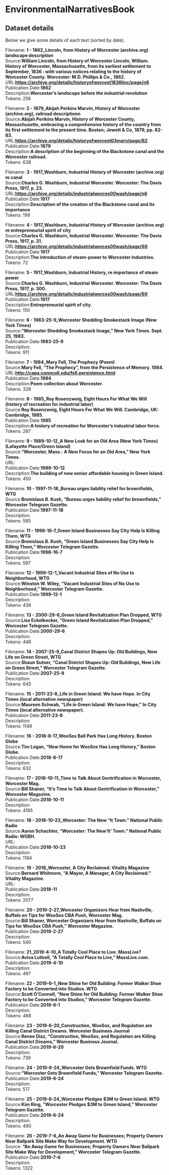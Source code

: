 # EnvironmentalNarrativesBook

## Dataset details
Below we give some details of each text (sorted by date).

Filename:<b> 1 - 1862_Lincoln, from History of Worcester (archive.org) landscape description</b>
<br>Source:<b>William Lincoln, from History of Worcester Lincoln, William. History of Worcester, Massachusetts, from its earliest settlement to September, 1836 : with various notices relating to the history of Worcester County. Worcester: M.D. Phillips & Co., 1862.</b>
<br>URL:<b>https://archive.org/details/historyofworcest1836linc/page/n6</b>
<br>Publication Date:<b>1862</b>
<br>Description:<b>Worcester’s landscape before the industrial revolution</b>
<br>Tokens: 256
<br>

Filename:<b> 2 - 1879_Abijah Perkins Marvin, History of Worcester (archive.org), railroad descriptionn</b>
<br>Source:<b>Abijah Perikins Marvin, History of Worcester County, Massachusetts, embracing a comprehensive history of the country from its first settlement to the present time.  Boston; Jewett & Co, 1879, pp. 82-83. </b>
<br>URL:<b>https://archive.org/details/historyofworcest03marv/page/82</b>
<br>Publication Date:<b>1879</b>
<br>Description:<b>A description of the beginning of the Blackstone canal and the Worcester railroad.</b>
<br>Tokens: 638
<br>

Filename:<b> 3 - 1917_Washburn, Industrial History of Worcester (archive.org) re canal</b>
<br>Source:<b>Charles G. Washburn, Industrial Worcester. Worcester: The Davis Press, 1917, p. 23.</b>
<br>URL:<b>https://archive.org/details/industrialworces00wash/page/n6</b>
<br>Publication Date:<b>1917</b>
<br>Description:<b>Description of the creation of the Blackstone canal and its importance</b>
<br>Tokens: 199
<br>

Filename:<b> 4 - 1917_Washburn, Industrial History of Worcester (archive.org) re entrepreneurial spirit of city </b>
<br>Source:<b>Charles G. Washburn, Industrial Worcester. Worcester: The Davis Press, 1917, p. 31.</b>
<br>URL:<b>https://archive.org/details/industrialworces00wash/page/60</b>
<br>Publication Date:<b>1917</b>
<br>Description:<b>The introduction of steam-power to Worcester industries.</b>
<br>Tokens: 72
<br>

Filename:<b> 5 - 1917_Washburn, Industrial History, re importance of steam power</b>
<br>Source:<b>Charles G. Washburn, Industrial Worcester. Worcester: The Davis Press, 1917, p. 300.</b>
<br>URL:<b>https://archive.org/details/industrialworces00wash/page/60</b>
<br>Publication Date:<b>1917</b>
<br>Description:<b>Entrepreneurial spirit of city.</b>
<br>Tokens: 150
<br>

Filename:<b> 6 - 1983-25-9_Worcester Shedding Smokestack Image (New York Times)</b>
<br>Source:<b>“Worcester Shedding Smokestack Image,” New York Times. Sept. 25, 1983.</b>
<br>Publication Date:<b>1983-25-9</b>
<br>Description:<b></b>
<br>Tokens: 911
<br>

Filename:<b> 7 - 1984_Mary Fell, The Prophecy (Poem)</b>
<br>Source:<b>Mary Fell, “The Prophecy”, from the Persistence of Memory. 1984.</b>
<br>URL:<b>http://capa.conncoll.edu/fell.persistence.html</b>
<br>Publication Date:<b>1984</b>
<br>Description:<b>Poem collection about Worcester.</b>
<br>Tokens: 328
<br>

Filename:<b> 8 - 1985_Roy Rosenzweig, Eight Hours For What We Will (history of recreation for industrial labor)</b>
<br>Source:<b>Roy Rosenzweig, Eight Hours For What We Will. Cambridge, UK: Cambridge, 1985.</b>
<br>Publication Date:<b>1985</b>
<br>Description:<b>A history of recreation for Worcester’s industrial labor force.</b>
<br>Tokens: 287
<br>

Filename:<b> 9 - 1989-10-12_A New Look for an Old Area (New York Times) (Lafayette Place/Green Island)</b>
<br>Source:<b>“Worcester, Mass.: A New Focus for an Old Area,” New York Times.</b>
<br>URL:<b></b>
<br>Publication Date:<b>1989-10-12</b>
<br>Description:<b>The building of new senior affordable housing in Green Island.</b>
<br>Tokens: 450
<br>

Filename:<b> 10 - 1997-11-18_Bureau urges liability relief for brownfields, WTG</b>
<br>Source:<b>Bronislaus B. Kush, “Bureau urges liability relief for brownfields,” Worcester Telegram Gazette.</b>
<br>Publication Date:<b>1997-11-18</b>
<br>Description:<b></b>
<br>Tokens: 585
<br>

Filename:<b> 11 - 1998-16-7_Green Island Businesses Say City Help Is Killing Them, WTG</b>
<br>Source:<b>Bronislaus B. Kush, “Green Island Businesses Say City Help Is Killing Them,” Worcester Telegram Gazette.</b>
<br>Publication Date:<b>1998-16-7</b>
<br>Description:<b></b>
<br>Tokens: 597
<br>

Filename:<b> 12 - 1999-12-1_Vacant Industrial Sites of No Use to Neighborhood, WTG</b>
<br>Source:<b>Winston W. Wiley, “Vacant Industrial Sites of No Use to Neighborhood,” Worcester Telegram Gazette.</b>
<br>Publication Date:<b>1999-12-1</b>
<br>Description:<b></b>
<br>Tokens: 436
<br>

Filename:<b> 13 - 2000-29-6_Green Island Revitalization Plan Dropped, WTG</b>
<br>Source:<b>Lisa Eckelbecker, “Green Island Revitalization Plan Dropped,” Worcester Telegram Gazette.</b>
<br>Publication Date:<b>2000-29-6</b>
<br>Description:<b></b>
<br>Tokens: 446
<br>

Filename:<b> 14 - 2007-25-9_Canal District Shapes Up: Old Buildings, New Life on Green Street, WTG </b>
<br>Source:<b>Shaun Sutner, “Canal District Shapes Up: Old Buildings, New Life on Green Street,” Worcester Telegram Gazette.</b>
<br>Publication Date:<b>2007-25-9</b>
<br>Description:<b></b>
<br>Tokens: 645
<br>

Filename:<b> 15 - 2011-23-8_Life in Green Island: We have Hope. In City Times (local alternative newspaper)</b>
<br>Source:<b>Maureen Schwab, “Life in Green Island: We have Hope,” In City Times (local alternative newspaper).</b>
<br>Publication Date:<b>2011-23-8</b>
<br>Description:<b></b>
<br>Tokens: 1149
<br>

Filename:<b> 16 - 2018-8-17_WooSox Ball Park Has Long History. Boston Globe</b>
<br>Source:<b>Tim Logan, “New Home for WooSox Has Long History,” Boston Globe.</b>
<br>Publication Date:<b>2018-8-17</b>
<br>Description:<b></b>
<br>Tokens: 632
<br>

Filename:<b> 17 - 2018-10-11_Time to Talk About Gentrification in Worcester, Worcester Mag.</b>
<br>Source:<b>Bill Shaner, “It’s Time to Talk About Gentrification in Worcester,” Worcester Magazine.</b>
<br>Publication Date:<b>2018-10-11</b>
<br>Description:<b></b>
<br>Tokens: 4165
<br>

Filename:<b> 18 - 2018-10-23_Worcester: The New  “It Town.” National Public Radio</b>
<br>Source:<b>Aaron Schachter, “Worcester: The New‘It’ Town.” National Public Radio: WGBH.</b>
<br>URL:<b></b>
<br>Publication Date:<b>2018-10-23</b>
<br>Description:<b></b>
<br>Tokens: 1184
<br>

Filename:<b> 19 - 2018_Worcester, A City Reclaimed.  Vitality Magazine</b>
<br>Source:<b>Bernard Whitmore, “A Mayor, A Manager, A City Reclaimed.”  Vitality Magazine.</b>
<br>URL:<b></b>
<br>Publication Date:<b>2018-11</b>
<br>Description:<b></b>
<br>Tokens: 2077
<br>

Filename:<b> 20 - 2019-2-27_Worcester Organizers Hear from Nashville, Buffalo on Tips for WooSox CBA Push, Worcester Mag.</b>
<br>Source:<b>Bill Shaner, Worcester Organizers Hear from Nashville, Buffalo on Tips for WooSox CBA Push,” Worcester Magazine.</b>
<br>Publication Date:<b>2019-2-27</b>
<br>Description:<b></b>
<br>Tokens: 540
<br>

Filename:<b> 21_2019-4-10_A Totally Cool Place to Live. MassLive?</b>
<br>Source:<b>Aviva Luttrell, “A Totally Cool Place to Live,” MassLive.com.</b>
<br>Publication Date:<b>2019-4-10</b>
<br>Description:<b></b>
<br>Tokens: 497
<br>

Filename:<b> 22 - 2019-6-1_New Shine for Old Building: Former Walker Shoe Factory to be Converted into Studios. WTG</b>
<br>Source:<b>Scott O’Connell, “New Shine for Old Building: Former Walker Shoe Factory to be Converted into Studios,” Worcester Telegram Gazette.</b>
<br>Publication Date:<b>2019-6-1</b>
<br>Description:<b></b>
<br>Tokens: 468
<br>

Filename:<b> 23 - 2019-6-20_Construction, WooSox, and Regulation are Killing Canal District Dreams. Worcester Business Journal</b>
<br>Source:<b>Renee Diaz, “Construction, WooSox, and Regulation are Killing Canal District Dreams,” Worcester Business Journal.</b>
<br>Publication Date:<b>2019-6-20</b>
<br>Description:<b></b>
<br>Tokens: 739
<br>

Filename:<b> 24 - 2019-6-24_Worcester Gets Brownfield Funds. WTG</b>
<br>Source:<b>“Worcester Gets Brownfield Funds,” Worcester Telegram Gazette.</b>
<br>Publication Date:<b>2019-6-24</b>
<br>Description:<b></b>
<br>Tokens: 517
<br>

Filename:<b> 25 - 2019-6-24_Worcester Pledges $3M to Green Island. WTG</b>
<br>Source:<b>Kim Ring, “Worcester Pledges $3M to Green Island,” Worcester Telegram Gazette.</b>
<br>Publication Date:<b>2019-6-24</b>
<br>Description:<b></b>
<br>Tokens: 490
<br>

Filename:<b> 26 - 2019-7-6_An Away Game for Businesses; Property Owners Near Ballpark Site Make Way for Development. WTG</b>
<br>Source:<b> “An Away Game for Businesses; Property Owners Near Ballpark Site Make Way for Development,” Worcester Telegram Gazette.</b>
<br>Publication Date:<b>2019-7-6</b>
<br>Description:<b></b>
<br>Tokens: 1322
<br>
